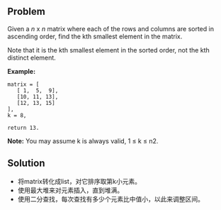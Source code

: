 ## Problem

Given a *n* x *n* matrix where each of the rows and columns are sorted in ascending order, find the kth smallest element in the matrix.

Note that it is the kth smallest element in the sorted order, not the kth distinct element.

**Example:**

```
matrix = [
   [ 1,  5,  9],
   [10, 11, 13],
   [12, 13, 15]
],
k = 8,

return 13.
```



**Note:** 
You may assume k is always valid, 1 ≤ k ≤ n2.



## Solution

* 将matrix转化成list，对它排序取第k小元素。
* 使用最大堆来对元素插入，直到堆满。
* 使用二分查找，每次查找有多少个元素比中值小，以此来调整区间。